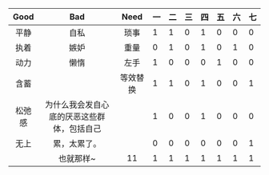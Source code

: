 | Good | Bad  |  Need  |  一  | 二   | 三   | 四   | 五   | 六   | 七   |
| :--: | :--: | :----: | ---- | ---- | ---- | ---- | ---- | ---- | ---- |
| 平静 |    自私 |琐事  |   1  |   1  |   0  |   1  |    0 |0     |  0   |
| 执着 | 嫉妒 |   重量  |    0 |     1|   0  |    1 |  0   |   1  |   0  |
|  动力 | 懒惰 | 左手   |    1 |    0 |  0   |   0  |  1   |    0 | 0 |
|  含蓄 |    |  等效替换| 1 | 1 | 0 |1|0|0|1|
|松弛感   | 为什么我会发自心底的厌恶这些群体，包括自己 |        | 1 | 0 | 0 |1|0|0|0|
| 无上 | 累，太累了。 |        | 0 | 0 | 0 |0|0|0|1|
|      | 也就那样~ | 11 | 1 | 1 | 1 |1|1|1|1|

